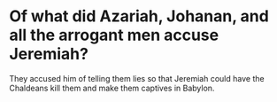 # Of what did Azariah, Johanan, and all the arrogant men accuse Jeremiah?

They accused him of telling them lies so that Jeremiah could have the Chaldeans kill them and make them captives in Babylon.

